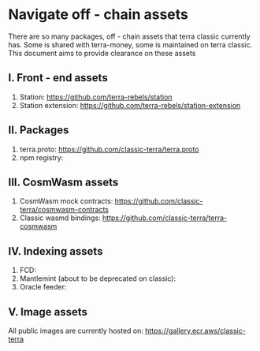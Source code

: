 # Navigate off - chain assets

There are so many packages, off - chain assets that terra classic currently has. Some is shared with terra-money, some is maintained on terra classic. This document aims to provide clearance on these assets

## I. Front - end assets
1. Station: https://github.com/terra-rebels/station
2. Station extension: https://github.com/terra-rebels/station-extension

## II. Packages
1. terra.proto: https://github.com/classic-terra/terra.proto
2. npm registry: 

## III. CosmWasm assets
1. CosmWasm mock contracts: https://github.com/classic-terra/cosmwasm-contracts
2. Classic wasmd bindings: https://github.com/classic-terra/terra-cosmwasm

## IV. Indexing assets
1. FCD: 
2. Mantlemint (about to be deprecated on classic): 
3. Oracle feeder: 

## V. Image assets
All public images are currently hosted on: https://gallery.ecr.aws/classic-terra